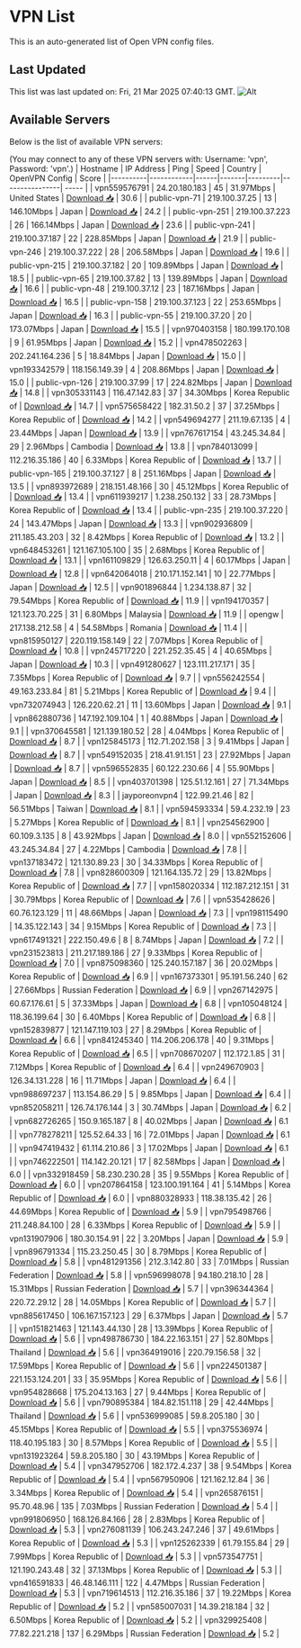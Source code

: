 # VPN List

This is an auto-generated list of Open VPN config files.

## Last Updated

This list was last updated on: Fri, 21 Mar 2025 07:40:13 GMT.
![Alt](https://repobeats.axiom.co/api/embed/186b98318ef1479477931607c1ad7d823f12451f.svg "Repobeats analytics image")

## Available Servers

Below is the list of available VPN servers:

(You may connect to any of these VPN servers with: Username: 'vpn', Password: 'vpn'.)
| Hostname | IP Address | Ping | Speed | Country | OpenVPN Config | Score |
|----------|------------|------|-------|---------|----------------| ----- |
| vpn559576791 | 24.20.180.183 | 45 | 31.97Mbps | United States | [Download 📥](./configs/server_0_US.ovpn) | 30.6 |
| public-vpn-71 | 219.100.37.25 | 13 | 146.10Mbps | Japan | [Download 📥](./configs/server_1_JP.ovpn) | 24.2 |
| public-vpn-251 | 219.100.37.223 | 26 | 166.14Mbps | Japan | [Download 📥](./configs/server_2_JP.ovpn) | 23.6 |
| public-vpn-241 | 219.100.37.187 | 22 | 228.85Mbps | Japan | [Download 📥](./configs/server_3_JP.ovpn) | 21.9 |
| public-vpn-246 | 219.100.37.222 | 28 | 206.58Mbps | Japan | [Download 📥](./configs/server_4_JP.ovpn) | 19.6 |
| public-vpn-215 | 219.100.37.182 | 20 | 109.89Mbps | Japan | [Download 📥](./configs/server_5_JP.ovpn) | 18.5 |
| public-vpn-65 | 219.100.37.82 | 13 | 139.89Mbps | Japan | [Download 📥](./configs/server_6_JP.ovpn) | 16.6 |
| public-vpn-48 | 219.100.37.12 | 23 | 187.16Mbps | Japan | [Download 📥](./configs/server_7_JP.ovpn) | 16.5 |
| public-vpn-158 | 219.100.37.123 | 22 | 253.65Mbps | Japan | [Download 📥](./configs/server_8_JP.ovpn) | 16.3 |
| public-vpn-55 | 219.100.37.20 | 20 | 173.07Mbps | Japan | [Download 📥](./configs/server_9_JP.ovpn) | 15.5 |
| vpn970403158 | 180.199.170.108 | 9 | 61.95Mbps | Japan | [Download 📥](./configs/server_10_JP.ovpn) | 15.2 |
| vpn478502263 | 202.241.164.236 | 5 | 18.84Mbps | Japan | [Download 📥](./configs/server_11_JP.ovpn) | 15.0 |
| vpn193342579 | 118.156.149.39 | 4 | 208.86Mbps | Japan | [Download 📥](./configs/server_12_JP.ovpn) | 15.0 |
| public-vpn-126 | 219.100.37.99 | 17 | 224.82Mbps | Japan | [Download 📥](./configs/server_13_JP.ovpn) | 14.8 |
| vpn305331143 | 116.47.142.83 | 37 | 34.30Mbps | Korea Republic of | [Download 📥](./configs/server_14_KR.ovpn) | 14.7 |
| vpn575658422 | 182.31.50.2 | 37 | 37.25Mbps | Korea Republic of | [Download 📥](./configs/server_15_KR.ovpn) | 14.2 |
| vpn549694277 | 211.19.67.135 | 4 | 23.44Mbps | Japan | [Download 📥](./configs/server_16_JP.ovpn) | 13.9 |
| vpn767617154 | 43.245.34.84 | 29 | 2.96Mbps | Cambodia | [Download 📥](./configs/server_17_KH.ovpn) | 13.8 |
| vpn784013099 | 112.216.35.186 | 40 | 6.33Mbps | Korea Republic of | [Download 📥](./configs/server_18_KR.ovpn) | 13.7 |
| public-vpn-165 | 219.100.37.127 | 8 | 251.16Mbps | Japan | [Download 📥](./configs/server_19_JP.ovpn) | 13.5 |
| vpn893972689 | 218.151.48.166 | 30 | 45.12Mbps | Korea Republic of | [Download 📥](./configs/server_20_KR.ovpn) | 13.4 |
| vpn611939217 | 1.238.250.132 | 33 | 28.73Mbps | Korea Republic of | [Download 📥](./configs/server_21_KR.ovpn) | 13.4 |
| public-vpn-235 | 219.100.37.220 | 24 | 143.47Mbps | Japan | [Download 📥](./configs/server_22_JP.ovpn) | 13.3 |
| vpn902936809 | 211.185.43.203 | 32 | 8.42Mbps | Korea Republic of | [Download 📥](./configs/server_23_KR.ovpn) | 13.2 |
| vpn648453261 | 121.167.105.100 | 35 | 2.68Mbps | Korea Republic of | [Download 📥](./configs/server_24_KR.ovpn) | 13.1 |
| vpn161109829 | 126.63.250.11 | 4 | 60.17Mbps | Japan | [Download 📥](./configs/server_25_JP.ovpn) | 12.8 |
| vpn642064018 | 210.171.152.141 | 10 | 22.77Mbps | Japan | [Download 📥](./configs/server_26_JP.ovpn) | 12.5 |
| vpn901896844 | 1.234.138.87 | 32 | 79.54Mbps | Korea Republic of | [Download 📥](./configs/server_27_KR.ovpn) | 11.9 |
| vpn194170357 | 121.123.70.225 | 31 | 6.80Mbps | Malaysia | [Download 📥](./configs/server_28_MY.ovpn) | 11.9 |
| opengw | 217.138.212.58 | 4 | 54.58Mbps | Romania | [Download 📥](./configs/server_29_RO.ovpn) | 11.4 |
| vpn815950127 | 220.119.158.149 | 22 | 7.07Mbps | Korea Republic of | [Download 📥](./configs/server_30_KR.ovpn) | 10.8 |
| vpn245717220 | 221.252.35.45 | 4 | 40.65Mbps | Japan | [Download 📥](./configs/server_31_JP.ovpn) | 10.3 |
| vpn491280627 | 123.111.217.171 | 35 | 7.35Mbps | Korea Republic of | [Download 📥](./configs/server_32_KR.ovpn) | 9.7 |
| vpn556242554 | 49.163.233.84 | 81 | 5.21Mbps | Korea Republic of | [Download 📥](./configs/server_33_KR.ovpn) | 9.4 |
| vpn732074943 | 126.220.62.21 | 11 | 13.60Mbps | Japan | [Download 📥](./configs/server_34_JP.ovpn) | 9.1 |
| vpn862880736 | 147.192.109.104 | 1 | 40.88Mbps | Japan | [Download 📥](./configs/server_35_JP.ovpn) | 9.1 |
| vpn370645581 | 121.139.180.52 | 28 | 4.04Mbps | Korea Republic of | [Download 📥](./configs/server_36_KR.ovpn) | 8.7 |
| vpn125845173 | 112.71.202.158 | 3 | 9.41Mbps | Japan | [Download 📥](./configs/server_37_JP.ovpn) | 8.7 |
| vpn549152035 | 218.41.91.151 | 23 | 27.92Mbps | Japan | [Download 📥](./configs/server_38_JP.ovpn) | 8.7 |
| vpn596552835 | 60.122.230.66 | 4 | 55.90Mbps | Japan | [Download 📥](./configs/server_39_JP.ovpn) | 8.5 |
| vpn403701398 | 125.51.12.161 | 27 | 71.34Mbps | Japan | [Download 📥](./configs/server_40_JP.ovpn) | 8.3 |
| jayporeonvpn4 | 122.99.21.46 | 82 | 56.51Mbps | Taiwan | [Download 📥](./configs/server_41_TW.ovpn) | 8.1 |
| vpn594593334 | 59.4.232.19 | 23 | 5.27Mbps | Korea Republic of | [Download 📥](./configs/server_42_KR.ovpn) | 8.1 |
| vpn254562900 | 60.109.3.135 | 8 | 43.92Mbps | Japan | [Download 📥](./configs/server_43_JP.ovpn) | 8.0 |
| vpn552152606 | 43.245.34.84 | 27 | 4.22Mbps | Cambodia | [Download 📥](./configs/server_44_KH.ovpn) | 7.8 |
| vpn137183472 | 121.130.89.23 | 30 | 34.33Mbps | Korea Republic of | [Download 📥](./configs/server_45_KR.ovpn) | 7.8 |
| vpn828600309 | 121.164.135.72 | 29 | 13.82Mbps | Korea Republic of | [Download 📥](./configs/server_46_KR.ovpn) | 7.7 |
| vpn158020334 | 112.187.212.151 | 31 | 30.79Mbps | Korea Republic of | [Download 📥](./configs/server_47_KR.ovpn) | 7.6 |
| vpn535428626 | 60.76.123.129 | 11 | 48.66Mbps | Japan | [Download 📥](./configs/server_48_JP.ovpn) | 7.3 |
| vpn198115490 | 14.35.122.143 | 34 | 9.15Mbps | Korea Republic of | [Download 📥](./configs/server_49_KR.ovpn) | 7.3 |
| vpn617491321 | 222.150.49.6 | 8 | 8.74Mbps | Japan | [Download 📥](./configs/server_50_JP.ovpn) | 7.2 |
| vpn231523813 | 211.217.189.186 | 27 | 9.33Mbps | Korea Republic of | [Download 📥](./configs/server_51_KR.ovpn) | 7.0 |
| vpn875098360 | 125.240.157.187 | 36 | 20.02Mbps | Korea Republic of | [Download 📥](./configs/server_52_KR.ovpn) | 6.9 |
| vpn167373301 | 95.191.56.240 | 62 | 27.66Mbps | Russian Federation | [Download 📥](./configs/server_53_RU.ovpn) | 6.9 |
| vpn267142975 | 60.67.176.61 | 5 | 37.33Mbps | Japan | [Download 📥](./configs/server_54_JP.ovpn) | 6.8 |
| vpn105048124 | 118.36.199.64 | 30 | 6.40Mbps | Korea Republic of | [Download 📥](./configs/server_55_KR.ovpn) | 6.8 |
| vpn152839877 | 121.147.119.103 | 27 | 8.29Mbps | Korea Republic of | [Download 📥](./configs/server_56_KR.ovpn) | 6.6 |
| vpn841245340 | 114.206.206.178 | 40 | 9.31Mbps | Korea Republic of | [Download 📥](./configs/server_57_KR.ovpn) | 6.5 |
| vpn708670207 | 112.172.1.85 | 31 | 7.12Mbps | Korea Republic of | [Download 📥](./configs/server_58_KR.ovpn) | 6.4 |
| vpn249670903 | 126.34.131.228 | 16 | 11.71Mbps | Japan | [Download 📥](./configs/server_59_JP.ovpn) | 6.4 |
| vpn988697237 | 113.154.86.29 | 5 | 9.85Mbps | Japan | [Download 📥](./configs/server_60_JP.ovpn) | 6.4 |
| vpn852058211 | 126.74.176.144 | 3 | 30.74Mbps | Japan | [Download 📥](./configs/server_61_JP.ovpn) | 6.2 |
| vpn682726265 | 150.9.165.187 | 8 | 40.02Mbps | Japan | [Download 📥](./configs/server_62_JP.ovpn) | 6.1 |
| vpn778278211 | 125.52.64.33 | 16 | 72.01Mbps | Japan | [Download 📥](./configs/server_63_JP.ovpn) | 6.1 |
| vpn947419432 | 61.114.210.86 | 3 | 17.02Mbps | Japan | [Download 📥](./configs/server_64_JP.ovpn) | 6.1 |
| vpn746222501 | 114.142.20.121 | 17 | 82.58Mbps | Japan | [Download 📥](./configs/server_65_JP.ovpn) | 6.0 |
| vpn332918459 | 58.230.230.28 | 35 | 9.55Mbps | Korea Republic of | [Download 📥](./configs/server_66_KR.ovpn) | 6.0 |
| vpn207864158 | 123.100.191.164 | 41 | 5.14Mbps | Korea Republic of | [Download 📥](./configs/server_67_KR.ovpn) | 6.0 |
| vpn880328933 | 118.38.135.42 | 26 | 44.69Mbps | Korea Republic of | [Download 📥](./configs/server_68_KR.ovpn) | 5.9 |
| vpn795498766 | 211.248.84.100 | 28 | 6.33Mbps | Korea Republic of | [Download 📥](./configs/server_69_KR.ovpn) | 5.9 |
| vpn131907906 | 180.30.154.91 | 22 | 3.20Mbps | Japan | [Download 📥](./configs/server_70_JP.ovpn) | 5.9 |
| vpn896791334 | 115.23.250.45 | 30 | 8.79Mbps | Korea Republic of | [Download 📥](./configs/server_71_KR.ovpn) | 5.8 |
| vpn481291356 | 212.3.142.80 | 33 | 7.01Mbps | Russian Federation | [Download 📥](./configs/server_72_RU.ovpn) | 5.8 |
| vpn596998078 | 94.180.218.10 | 28 | 15.31Mbps | Russian Federation | [Download 📥](./configs/server_73_RU.ovpn) | 5.7 |
| vpn396344364 | 220.72.29.12 | 28 | 14.05Mbps | Korea Republic of | [Download 📥](./configs/server_74_KR.ovpn) | 5.7 |
| vpn885617450 | 106.167.157.123 | 29 | 6.37Mbps | Japan | [Download 📥](./configs/server_75_JP.ovpn) | 5.7 |
| vpn151821463 | 121.143.44.130 | 28 | 13.39Mbps | Korea Republic of | [Download 📥](./configs/server_76_KR.ovpn) | 5.6 |
| vpn498786730 | 184.22.163.151 | 27 | 52.80Mbps | Thailand | [Download 📥](./configs/server_77_TH.ovpn) | 5.6 |
| vpn364919016 | 220.79.156.58 | 32 | 17.59Mbps | Korea Republic of | [Download 📥](./configs/server_78_KR.ovpn) | 5.6 |
| vpn224501387 | 221.153.124.201 | 33 | 35.95Mbps | Korea Republic of | [Download 📥](./configs/server_79_KR.ovpn) | 5.6 |
| vpn954828668 | 175.204.13.163 | 27 | 9.44Mbps | Korea Republic of | [Download 📥](./configs/server_80_KR.ovpn) | 5.6 |
| vpn790895384 | 184.82.151.118 | 29 | 42.44Mbps | Thailand | [Download 📥](./configs/server_81_TH.ovpn) | 5.6 |
| vpn536999085 | 59.8.205.180 | 30 | 45.15Mbps | Korea Republic of | [Download 📥](./configs/server_82_KR.ovpn) | 5.5 |
| vpn375536974 | 118.40.195.183 | 30 | 8.57Mbps | Korea Republic of | [Download 📥](./configs/server_83_KR.ovpn) | 5.5 |
| vpn131923264 | 59.8.205.180 | 30 | 43.19Mbps | Korea Republic of | [Download 📥](./configs/server_84_KR.ovpn) | 5.4 |
| vpn347952706 | 182.172.4.237 | 38 | 9.54Mbps | Korea Republic of | [Download 📥](./configs/server_85_KR.ovpn) | 5.4 |
| vpn567950906 | 121.162.12.84 | 36 | 3.34Mbps | Korea Republic of | [Download 📥](./configs/server_86_KR.ovpn) | 5.4 |
| vpn265876151 | 95.70.48.96 | 135 | 7.03Mbps | Russian Federation | [Download 📥](./configs/server_87_RU.ovpn) | 5.4 |
| vpn991806950 | 168.126.84.166 | 28 | 2.83Mbps | Korea Republic of | [Download 📥](./configs/server_88_KR.ovpn) | 5.3 |
| vpn276081139 | 106.243.247.246 | 37 | 49.61Mbps | Korea Republic of | [Download 📥](./configs/server_89_KR.ovpn) | 5.3 |
| vpn125262339 | 61.79.155.84 | 29 | 7.99Mbps | Korea Republic of | [Download 📥](./configs/server_90_KR.ovpn) | 5.3 |
| vpn573547751 | 121.190.243.48 | 32 | 37.13Mbps | Korea Republic of | [Download 📥](./configs/server_91_KR.ovpn) | 5.3 |
| vpn416591833 | 46.48.146.111 | 122 | 4.47Mbps | Russian Federation | [Download 📥](./configs/server_92_RU.ovpn) | 5.3 |
| vpn719614513 | 112.216.35.186 | 37 | 19.22Mbps | Korea Republic of | [Download 📥](./configs/server_93_KR.ovpn) | 5.2 |
| vpn585007031 | 14.39.218.184 | 32 | 6.50Mbps | Korea Republic of | [Download 📥](./configs/server_94_KR.ovpn) | 5.2 |
| vpn329925408 | 77.82.221.218 | 137 | 6.29Mbps | Russian Federation | [Download 📥](./configs/server_95_RU.ovpn) | 5.2 |
